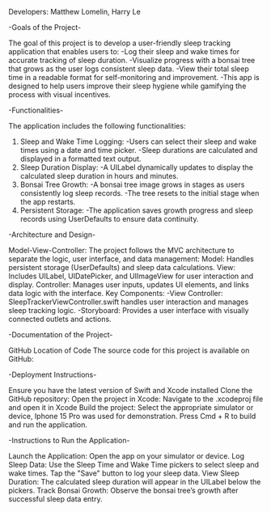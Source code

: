 Developers:
Matthew Lomelin,
Harry Le


-Goals of the Project-

The goal of this project is to develop a user-friendly sleep tracking application that enables users to:
  -Log their sleep and wake times for accurate tracking of sleep duration.
  -Visualize progress with a bonsai tree that grows as the user logs consistent sleep data.
  -View their total sleep time in a readable format for self-monitoring and improvement.
  -This app is designed to help users improve their sleep hygiene while gamifying the process with visual incentives.


-Functionalities-

The application includes the following functionalities:

1. Sleep and Wake Time Logging:
  -Users can select their sleep and wake times using a date and time picker.
  -Sleep durations are calculated and displayed in a formatted text output.
2. Sleep Duration Display:
  -A UILabel dynamically updates to display the calculated sleep duration in hours and minutes.
3. Bonsai Tree Growth:
  -A bonsai tree image grows in stages as users consistently log sleep records.
  -The tree resets to the initial stage when the app restarts.
4. Persistent Storage:
  -The application saves growth progress and sleep records using UserDefaults to ensure data continuity.


-Architecture and Design-

Model-View-Controller:
  The project follows the MVC architecture to separate the logic, user interface, and data management:
  Model: Handles persistent storage (UserDefaults) and sleep data calculations.
  View: Includes UILabel, UIDatePicker, and UIImageView for user interaction and display.
  Controller: Manages user inputs, updates UI elements, and links data logic with the interface.
Key Components:
  -View Controller: SleepTrackerViewController.swift handles user interaction and manages sleep tracking logic.
  -Storyboard: Provides a user interface with visually connected outlets and actions.


-Documentation of the Project-

GitHub Location of Code
The source code for this project is available on GitHub: 


-Deployment Instructions-

Ensure you have the latest version of Swift and Xcode installed
Clone the GitHub repository: 
Open the project in Xcode:
Navigate to the .xcodeproj file and open it in Xcode
Build the project:
Select the appropriate simulator or device, Iphone 15 Pro was used for demonstration.
Press Cmd + R to build and run the application.


-Instructions to Run the Application-

Launch the Application:
  Open the app on your simulator or device.
Log Sleep Data:
  Use the Sleep Time and Wake Time pickers to select sleep and wake times.
  Tap the "Save" button to log your sleep data.
View Sleep Duration:
  The calculated sleep duration will appear in the UILabel below the pickers.
Track Bonsai Growth:
  Observe the bonsai tree’s growth after successful sleep data entry.
